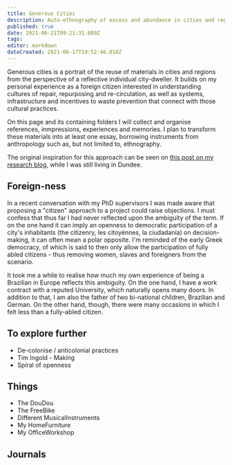 ```yaml
---
title: Generous Cities
description: Auto-ethnography of excess and abundance in cities and regions
published: true
date: 2021-06-21T09:21:31.609Z
tags:
editor: markdown
dateCreated: 2021-06-17T19:52:46.018Z
---
```


Generous cities is a portrait of the reuse of materials in cities and regions from the perspective of a reflective individual city-dweller. It builds on my personal experience as a foreign citizen interested in understanding cultures of repair, repurposing and re-circulation, as well as systems, infrastructure and incentives to waste prevention that connect with those cultural practices.

On this page and its containing folders I will collect and organise references, inmpressions, experiences and memories. I plan to transform these materials into at least one essay, borrowing instruments from anthropology such as, but not limited to, ethnography.

The original inspiration for this approach can be seen on [this post on my research blog](https://is.efeefe.me/opendott/generous-city), while I was still living in Dundee.

## Foreign-ness

In a recent conversation with my PhD supervisors I was made aware that proposing a "citizen" approach to a project could raise objections. I must confess that thus far I had never reflected upon the ambiguity of the term. If on the one hand it can imply an openness to democratic participation of a city's inhabitants (the citizenry, les citoyénnes, la ciudadanía) on decision-making, it can often mean a polar opposite. I'm reminded of the early Greek democracy, of which is said to then only allow the participation of fully abled citizens - thus removing women, slaves and foreigners from the scenario.

It took me a while to realise how much my own experience of being a Brazilian in Europe reflects this ambiguity. On the one hand, I have a work contract with a reputed University, which naturally opens many doors. In addition to that, I am also the father of two bi-national children, Brazilian and German. On the other hand, though, there were many occasions in which I felt less than a fully-abled citizen.


## To explore further

 - De-colonise / anticolonial practices
 - Tim Ingold - Making
 - Spíral of openness

## Things

 - The DouDou
 - The FreeBike
 - Different MusicalInstruments
 - My HomeFurniture
 - My OfficeWorkshop

## Journals
